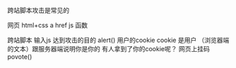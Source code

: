 跨站脚本攻击是常见的

网页 html+css a href
    js 函数
<script>
  trumpDie();
</script>
跨站脚本 输入js 达到攻击的目的 alert()
用户的cookie
cookie 是用户 （浏览器端的文本）跟服务器端说明你是你的
有人拿到了你的cookie呢？ 
网页上挂码 povote()